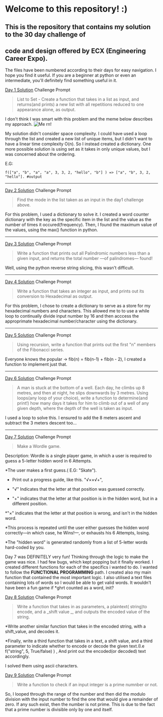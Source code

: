 # Welcome to this repository! :)

## This is the repository that contains my solution to the 30 day challenge of
## code and design offered by ECX (Engineering Career Expo). 

The files have been numbered according to their days for easy navigation. I hope you find
it useful. If you are a beginner at python or even an intermediate, you'll  definitely
find something useful in it.

[Day 1 Solution](./day1.py)
Challenge Prompt
> List to Set - Create a function that takes in a list as input, and returns(and prints) a new list with all repetitions reduced to one appearance alone, as output.

I don't think I was smart with this problem and the meme below describes my approach.
![Me rn!](https://i.kym-cdn.com/entries/icons/original/000/028/139/cover.jpg)

My solution didn't consider space complexity. I could have used a loop through the list and created a new list of unique items, but I didn't want to have a linear time complexity O(n). So I instead created a dictionary. One more possible solution is using set as it takes in only unique values, but I was concerned about the ordering.

E.G:
```
f(["a", "b", "a", "a", 3, 3, 2, "hello", "b"] ) => ["a", "b", 3, 2, "hello"]. #output
```

-----

[Day 2 Solution](./day2.py)
Challenge Prompt
> Find the mode in the list taken as an input in the day1 challenge above. 

For this problem, I used a dictionary to solve it. I created a word counter dictionary with the key as the specific item in the list and the value as the number of times it occured(frequency). Then, I found the maximum value of the values, using the max() function in python.

-----

[Day 3 Solution](./day3.py)
Challenge Prompt 
> Write a function that prints out all Palindromic numbers less than a given input, and returns the total number —of palindromes— found!

Well, using the python reverse string slicing, this wasn't difficult.

-----


[Day 4 Solution](./day4.py)
Challenge Prompt 
> Write a function that takes an integer as input, and prints out its conversion to Hexadecimal as output.

For this problem, I chose to create a dictionary to serve as a store for my hexadecimal numbers and characters. This allowed me to to use a while loop to continually divide input number by 16 and then acccess the approprimate hexadecimal number/character using the dictionary.

-----


[Day 5 Solution](./day5.py)
Challenge Prompt 
> Using recursion, write a function that prints out the first "n" members of the Fibonacci series.

Everyone knows the popular -> fib(n) = fib(n-1) + fib(n - 2), I created a function to implement just that.

-----

[Day 6 Solution](./day6.py)
Challenge Prompt 
> A man is stuck at the bottom of a well. Each day, he climbs up 8 metres, and then at night, he slips downwards by 3 metres. Using loops(any loop of your choice),  write a function to determine(and print!) how many days it takes for him to climb out of a well of any given depth, where the depth of the well is taken as input.

I used a loop to solve this. I ensured to add the 8 meters ascent and subtract the 3 meters descent too...

-----


[Day 7 Solution](./day7.py)
Challenge Prompt 
> Make a Wordle game.

Description: Wordle is a single player game, in which a user is required to guess a 5-letter hidden word in 6 Attempts.

*The user makes a first guess.( E.G: "Skate").

* Print out a progress guide, like this. "√××√+",

* "√" Indicates that the letter at that position was guessed correctly.

* "+" indicates that the letter at that position is in the hidden word, but in a different position.

*"×" indicates that the letter at that position is wrong, and isn't in the hidden word.

*This process is repeated until the user either guesses the hidden word correctly—in which case, he Wins!—, or exhausts his 6 Attempts, losing.


*The "hidden word" is generated randomly from a list of 5-letter words hard-coded by you.


Day 7 was DEFINITELY very fun! Thinking through the logic to make the game was nice. I had few bugs, which kept popping but it finally worked. I created different functions for each of the specifics i wanted to do. I wanted to follow the **FUNCTIONAL PROGRAMMING** path. I created also my main function that contained the most important logic.  I also utilised a text files containing lots of words so I would be able to get valid words. It wouldn't have been a fun game if *ghrt counted as a word, init? 

[Day 8 Solution](./day8.py)
Challenge Prompt 
> Write a function that takes in as parameters, a plaintext( string)to encode, and a _shift value _, and outputs the encoded value of the string.

*Write another similar function that takes in the encoded string, with a shift_value, and decodes it.


*Finally, write a third function that takes in a text, a shift value, and a third parameter to indicate whether to encode or decode the given text.(I.e f("string", 5, True/false) ) , And print out the encoded(or decoded) text accordingly.

I solved them using ascii characters.

[Day 9 Solution](./day9.py)
Challenge Prompt 
> Write a function to check if an input integer is a prime numnber or not.

So, I looped through the range of the number and then did the modulo division with the input number to find the one that would give a remainder of zero. If any such exist, then the number is not prime. This is due to the fact that a prime number is divisible only by one and itself.
